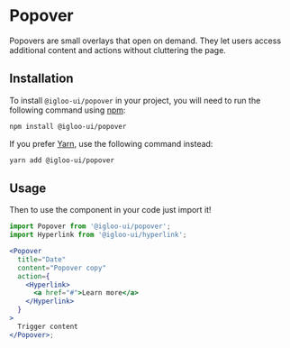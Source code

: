 # Popover

Popovers are small overlays that open on demand. They let users access additional content and actions without cluttering the page.

  <Example />

  <ReferenceLinks />

## Installation

To install `@igloo-ui/popover` in your project, you will need to run the following command using [npm](https://www.npmjs.com/):

```bash
npm install @igloo-ui/popover
```

If you prefer [Yarn](https://classic.yarnpkg.com/en/), use the following command instead:

```bash
yarn add @igloo-ui/popover
```

## Usage

Then to use the component in your code just import it!

```jsx
import Popover from '@igloo-ui/popover';
import Hyperlink from '@igloo-ui/hyperlink';

<Popover
  title="Date"
  content="Popover copy"
  action={
    <Hyperlink>
      <a href="#">Learn more</a>
    </Hyperlink>
  }
>
  Trigger content
</Popover>;
```
